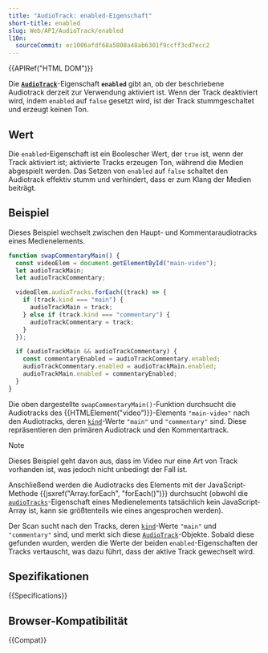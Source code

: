 ```yaml
---
title: "AudioTrack: enabled-Eigenschaft"
short-title: enabled
slug: Web/API/AudioTrack/enabled
l10n:
  sourceCommit: ec1006afdf68a5808a48ab6301f9ccff3cd7ecc2
---
```


{{APIRef("HTML DOM")}}

Die **[`AudioTrack`](/de/docs/Web/API/AudioTrack)**-Eigenschaft
**`enabled`** gibt an, ob der beschriebene Audiotrack derzeit zur Verwendung aktiviert ist. Wenn der Track deaktiviert wird, indem `enabled` auf `false` gesetzt wird, ist der Track stummgeschaltet und erzeugt keinen Ton.

## Wert

Die `enabled`-Eigenschaft ist ein Boolescher Wert, der `true` ist, wenn der Track aktiviert ist; aktivierte Tracks erzeugen Ton, während die Medien abgespielt werden. Das Setzen von `enabled` auf `false` schaltet den Audiotrack effektiv stumm und verhindert, dass er zum Klang der Medien beiträgt.

## Beispiel

Dieses Beispiel wechselt zwischen den Haupt- und Kommentaraudiotracks eines Medienelements.

```js
function swapCommentaryMain() {
  const videoElem = document.getElementById("main-video");
  let audioTrackMain;
  let audioTrackCommentary;

  videoElem.audioTracks.forEach((track) => {
    if (track.kind === "main") {
      audioTrackMain = track;
    } else if (track.kind === "commentary") {
      audioTrackCommentary = track;
    }
  });

  if (audioTrackMain && audioTrackCommentary) {
    const commentaryEnabled = audioTrackCommentary.enabled;
    audioTrackCommentary.enabled = audioTrackMain.enabled;
    audioTrackMain.enabled = commentaryEnabled;
  }
}
```

Die oben dargestellte `swapCommentaryMain()`-Funktion durchsucht die Audiotracks des {{HTMLElement("video")}}-Elements `"main-video"` nach den Audiotracks, deren [`kind`](/de/docs/Web/API/AudioTrack/kind)-Werte `"main"` und `"commentary"` sind. Diese repräsentieren den primären Audiotrack und den Kommentartrack.

> [!NOTE]
> Dieses Beispiel geht davon aus, dass im Video nur eine Art von
> Track vorhanden ist, was jedoch nicht unbedingt der Fall ist.

Anschließend werden die Audiotracks des Elements mit der JavaScript-Methode {{jsxref("Array.forEach", "forEach()")}} durchsucht (obwohl die [`audioTracks`](/de/docs/Web/API/HTMLMediaElement/audioTracks)-Eigenschaft eines Medienelements tatsächlich kein JavaScript-Array ist, kann sie größtenteils wie eines angesprochen werden).

Der Scan sucht nach den Tracks, deren [`kind`](/de/docs/Web/API/AudioTrack/kind)-Werte `"main"` und `"commentary"` sind, und merkt sich diese [`AudioTrack`](/de/docs/Web/API/AudioTrack)-Objekte. Sobald diese gefunden wurden, werden die Werte der beiden `enabled`-Eigenschaften der Tracks vertauscht, was dazu führt, dass der aktive Track gewechselt wird.

## Spezifikationen

{{Specifications}}

## Browser-Kompatibilität

{{Compat}}
